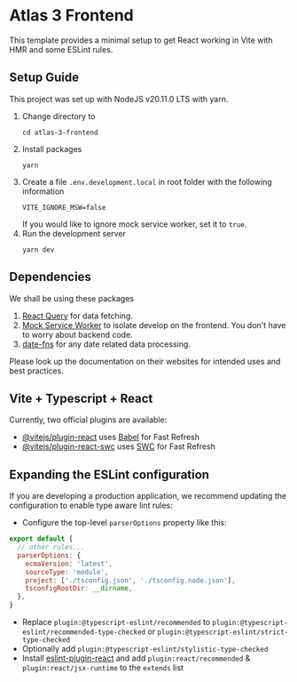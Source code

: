 # Atlas 3 Frontend

This template provides a minimal setup to get React working in Vite with HMR and some ESLint rules.

## Setup Guide

This project was set up with NodeJS v20.11.0 LTS with yarn.

1. Change directory to
    ```shell
    cd atlas-3-frontend
    ```
2. Install packages
    ```shell
    yarn
    ```
3. Create a file `.env.development.local` in root folder with the following information
   ```text
   VITE_IGNORE_MSW=false
   ```
   If you would like to ignore mock service worker, set it to `true`.
4. Run the development server
    ```shell
    yarn dev
    ```

## Dependencies

We shall be using these packages

1. [React Query](https://query.gg/?s=tanstack) for data fetching.
2. [Mock Service Worker](https://mswjs.io/) to isolate develop on the frontend. You don't have to worry about backend code.
3. [date-fns](https://date-fns.org/) for any date related data processing.

Please look up the documentation on their websites for intended uses and best practices.

## Vite + Typescript + React

Currently, two official plugins are available:

- [@vitejs/plugin-react](https://github.com/vitejs/vite-plugin-react/blob/main/packages/plugin-react/README.md) uses [Babel](https://babeljs.io/) for Fast Refresh
- [@vitejs/plugin-react-swc](https://github.com/vitejs/vite-plugin-react-swc) uses [SWC](https://swc.rs/) for Fast Refresh

## Expanding the ESLint configuration

If you are developing a production application, we recommend updating the configuration to enable type aware lint rules:

- Configure the top-level `parserOptions` property like this:

```js
export default {
  // other rules...
  parserOptions: {
    ecmaVersion: 'latest',
    sourceType: 'module',
    project: ['./tsconfig.json', './tsconfig.node.json'],
    tsconfigRootDir: __dirname,
  },
}
```

- Replace `plugin:@typescript-eslint/recommended` to `plugin:@typescript-eslint/recommended-type-checked` or `plugin:@typescript-eslint/strict-type-checked`
- Optionally add `plugin:@typescript-eslint/stylistic-type-checked`
- Install [eslint-plugin-react](https://github.com/jsx-eslint/eslint-plugin-react) and add `plugin:react/recommended` & `plugin:react/jsx-runtime` to the `extends` list
